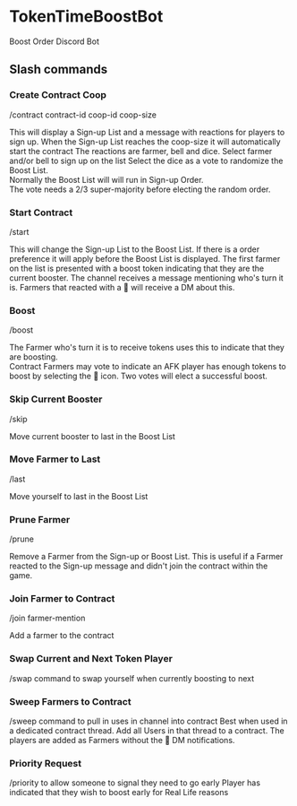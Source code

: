 # TokenTimeBoostBot

Boost Order Discord Bot

## Slash commands ##

### Create Contract Coop ###

/contract contract-id coop-id coop-size

This will display a Sign-up List and a message with reactions for
players to sign up.
When the Sign-up List reaches the coop-size it will automatically
start the contract
The reactions are farmer, bell and dice.
Select farmer and/or bell to sign up on the list
Select the dice as a vote to randomize the Boost List.  
Normally the Boost List will will run in Sign-up Order.  
The vote needs a 2/3 super-majority before electing the random order.

### Start Contract ###

/start

This will change the Sign-up List to the Boost List. If there is a
order preference it will apply before the Boost List is displayed.
The first farmer on the list is presented with a boost token indicating
that they are the current booster.
The channel receives a message mentioning who's turn it is.
Farmers that reacted with a 🔔 will receive a DM about this.

### Boost ###

/boost

The Farmer who's turn it is to receive tokens uses this to indicate that they
are boosting.  
Contract Farmers may vote to indicate an AFK player has enough tokens to boost by
selecting the 🚀 icon.  Two votes will elect a successful boost.

### Skip Current Booster ###

/skip

Move current booster to last in the Boost List

### Move Farmer to Last ###

/last

Move yourself to last in the Boost List

### Prune Farmer ###

/prune

Remove a Farmer from the Sign-up or Boost List.
This is useful if a Farmer reacted to the Sign-up message and didn't join
the contract within the game.

### Join Farmer to Contract ###

/join farmer-mention

Add a farmer to the contract

### Swap Current and Next Token Player ###

/swap 
command to swap yourself when currently boosting to next

### Sweep Farmers to Contract ###

/sweep command to pull in uses in channel into contract
Best when used in a dedicated contract thread.
Add all Users in that thread to a contract. The players are added
as Farmers without the 🔔 DM notifications.

### Priority Request ###

/priority to allow someone to signal they need to go early
Player has indicated that they wish to boost early for
Real Life reasons
